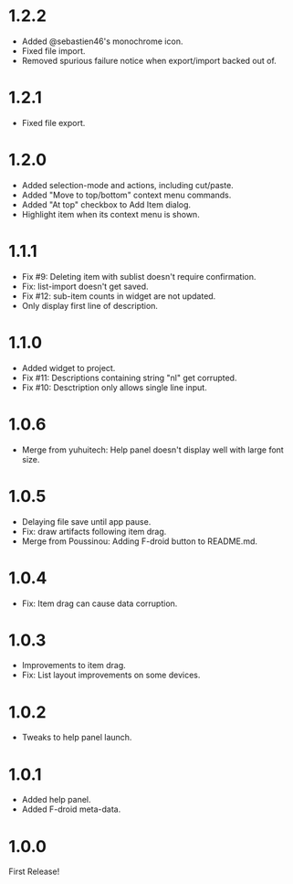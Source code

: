 # 1.2.2
* Added @sebastien46's monochrome icon.
* Fixed file import.
* Removed spurious failure notice when export/import backed out of.

# 1.2.1
* Fixed file export.

# 1.2.0
* Added selection-mode and actions, including cut/paste.
* Added "Move to top/bottom" context menu commands.
* Added "At top" checkbox to Add Item dialog.
* Highlight item when its context menu is shown.

# 1.1.1
* Fix #9: Deleting item with sublist doesn't require confirmation.
* Fix: list-import doesn't get saved.
* Fix #12: sub-item counts in widget are not updated.
* Only display first line of description.

# 1.1.0
* Added widget to project.
* Fix #11: Descriptions containing string "nl" get corrupted.
* Fix #10: Desctription only allows single line input.

# 1.0.6
* Merge from yuhuitech: Help panel doesn't display well with large font size.

# 1.0.5
* Delaying file save until app pause.
* Fix: draw artifacts following item drag.
* Merge from Poussinou: Adding F-droid button to README.md.

# 1.0.4
* Fix: Item drag can cause data corruption.

# 1.0.3
* Improvements to item drag.
* Fix: List layout improvements on some devices.

# 1.0.2
* Tweaks to help panel launch.

# 1.0.1
* Added help panel.
* Added F-droid meta-data.

# 1.0.0
First Release!

